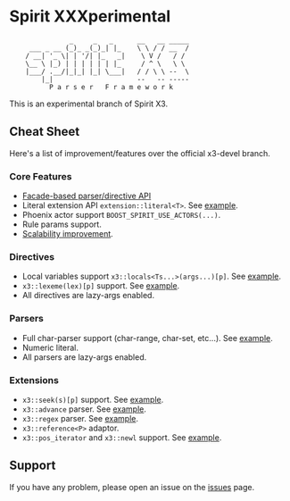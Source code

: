 Spirit XXXperimental
======

                   _     _   _      __   __ _____
         ___ _ __ (_)_ _(_)_| |_    \ \ / / __  /
        / __| '_ \| | '/| |_   _|    \ V /   / /
        \__ \ |_) | | | | | | |_     / ^ \   \ \
        |___/ .__/|_|_| |_| \___|   / / \ \ --  \
            |_|                     --   -- -----
              P a r s e r   F r a m e w o r k

This is an experimental branch of Spirit X3.

## Cheat Sheet
Here's a list of improvement/features over the official x3-devel branch.

### Core Features
* [Facade-based parser/directive API](https://github.com/jamboree/spirit/wiki/Facade-API)
* Literal extension API `extension::literal<T>`. See [example](include/boost/spirit/home/x3/numeric/int.hpp#L67).
* Phoenix actor support `BOOST_SPIRIT_USE_ACTORS(...)`.
* Rule params support.
* [Scalability improvement](https://github.com/jamboree/spirit/wiki/Scalability).

### Directives
* Local variables support `x3::locals<Ts...>(args...)[p]`. See [example](test/x3/rule3.cpp#L120).
* `x3::lexeme(lex)[p]` support. See [example](test/x3/lexeme.cpp#L37).
* All directives are lazy-args enabled.

### Parsers
* Full char-parser support (char-range, char-set, etc...). See [example](test/x3/char1.cpp#L106).
* Numeric literal.
* All parsers are lazy-args enabled.

### Extensions
* `x3::seek(s)[p]` support. See [example](test/x3/seek.cpp#L60).
* `x3::advance` parser. See [example](test/x3/advance.cpp).
* `x3::regex` parser. See [example](test/x3/regex.cpp).
* `x3::reference<P>` adaptor.
* `x3::pos_iterator` and `x3::newl` support. See [example](test/x3/pos_iterator.cpp).

## Support
If you have any problem, please open an issue on the [issues](https://github.com/jamboree/spirit/issues) page.
